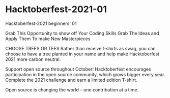 # Hacktoberfest-2021-01
Hacktoberfest-2021 beginners' 01

Grab This Opportunity to show off Your Coding Skills Grab The Ideas and Apply Them To make New Masterpieces

CHOOSE TREES OR TEES Rather than receive t-shirts as swag, you can choose to have a tree planted in your name and help make Hacktoberfest 2021 more carbon neutral.

Support open source throughout October! Hacktoberfest encourages participation in the open source community, which grows bigger every year. Complete the 2021 challenge and earn a limited edition T-shirt.

Open source is changing the world – one contribution at a time.
